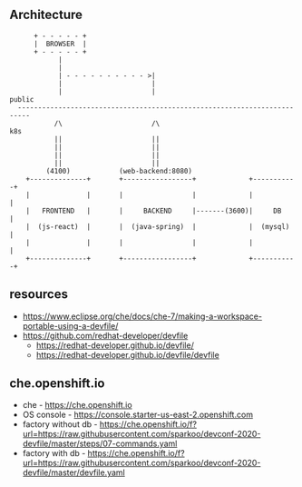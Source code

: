 ## Architecture

```
      + - - - - - +
      |  BROWSER  |
      + - - - - - +
            |
            |
            | - - - - - - - - - - >|
            |                      |
            |                      |                                public
  -------------------------------------------------------------------------
           /\                      /\                                  k8s
           ||                      ||
           ||                      ||
           ||                      ||
           ||                      ||
         (4100)            (web-backend:8080)
    +--------------+       +-----------------+             +-----------+
    |              |       |                 |             |           |
    |   FRONTEND   |       |     BACKEND     |-------(3600)|     DB    |
    |  (js-react)  |       |  (java-spring)  |             |  (mysql)  |
    |              |       |                 |             |           |
    +--------------+       +-----------------+             +-----------+
```

## resources
  - https://www.eclipse.org/che/docs/che-7/making-a-workspace-portable-using-a-devfile/
  - https://github.com/redhat-developer/devfile
    - https://redhat-developer.github.io/devfile/
    - https://redhat-developer.github.io/devfile/devfile


## che.openshift.io
  - che - https://che.openshift.io
  - OS console - https://console.starter-us-east-2.openshift.com
  - factory without db - https://che.openshift.io/f?url=https://raw.githubusercontent.com/sparkoo/devconf-2020-devfile/master/steps/07-commands.yaml
  - factory with db - https://che.openshift.io/f?url=https://raw.githubusercontent.com/sparkoo/devconf-2020-devfile/master/devfile.yaml
